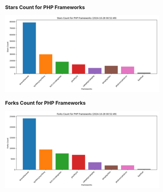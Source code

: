 ### Stars Count for PHP Frameworks

![Stars Chart](./archive/charts/20241028005249_stars_count.png)

### Forks Count for PHP Frameworks

![Forks Chart](./archive/charts/20241028005249_forks_count.png)

